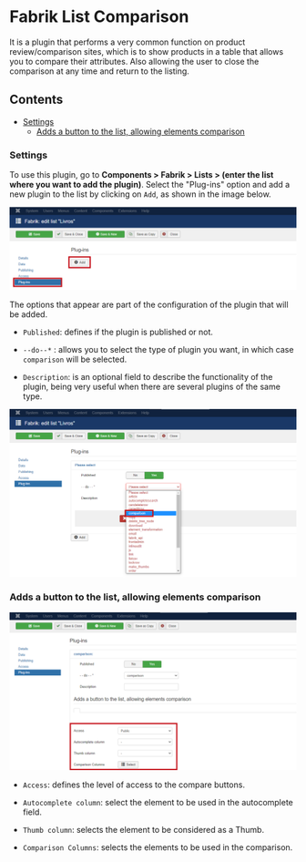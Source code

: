 # Fabrik List Comparison 

It is a plugin that performs a very common function on product review/comparison sites, which is to show products in a table that allows you to compare their attributes. Also allowing the user to close the comparison at any time and return to the listing.

## Contents
- [Settings](#settings)
  - [Adds a button to the list, allowing elements comparison](#adds-a-button-to-the-list-allowing-elements-comparison)

### Settings

To use this plugin, go to **Components > Fabrik > Lists > (enter the list where you want to add the plugin)**. Select the "Plug-ins" option and add a new plugin to the list by clicking on `Add`, as shown in the image below.

<img src="/images/1.png" width="900px" />

The options that appear are part of the configuration of the plugin that will be added.

- `Published`: defines if the plugin is published or not.

- `--do--*` : allows you to select the type of plugin you want, in which case `comparison` will be selected.

- `Description`: is an optional field to describe the functionality of the plugin, being very useful when there are several plugins of the same type.

<img src="/images/2.png" width="900px" />

### Adds a button to the list, allowing elements comparison

<img src="/images/3.png" width="900px" />

- `Access`: defines the level of access to the compare buttons.

- `Autocomplete column`: select the element to be used in the autocomplete field.

- `Thumb column`: selects the element to be considered as a Thumb.

- `Comparison Columns`: selects the elements to be used in the comparison.
